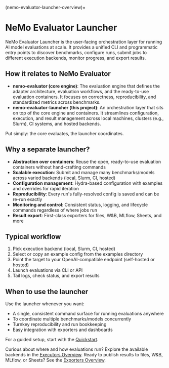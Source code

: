 (nemo-evaluator-launcher-overview)=

# NeMo Evaluator Launcher

NeMo Evaluator Launcher is the user-facing orchestration layer for running AI model evaluations at scale. It provides a unified CLI and programmatic entry points to discover benchmarks, configure runs, submit jobs to different execution backends, monitor progress, and export results.

## How it relates to NeMo Evaluator

- **nemo-evaluator (core engine)**: The evaluation engine that defines the adapter architecture, evaluation workflows, and the ready-to-use evaluation containers. It focuses on correctness, reproducibility, and standardized metrics across benchmarks.
- **nemo-evaluator-launcher (this project)**: An orchestration layer that sits on top of the core engine and containers. It streamlines configuration, execution, and result management across local machines, clusters (e.g., Slurm), CI systems, and hosted backends.

Put simply: the core evaluates, the launcher coordinates.

## Why a separate launcher?

- **Abstraction over containers**: Reuse the open, ready-to-use evaluation containers without hand-crafting commands
- **Scalable execution**: Submit and manage many benchmarks/models across varied backends (local, Slurm, CI, hosted)
- **Configuration management**: Hydra-based configuration with examples and overrides for rapid iteration
- **Reproducibility**: Every run's fully-resolved config is saved and can be re-run exactly
- **Monitoring and control**: Consistent status, logging, and lifecycle commands regardless of where jobs run
- **Result export**: First-class exporters for files, W&B, MLflow, Sheets, and more

## Typical workflow

1. Pick execution backend (local, Slurm, CI, hosted)
2. Select or copy an example config from the examples directory
3. Point the target to your OpenAI-compatible endpoint (self-hosted or hosted)
4. Launch evaluations via CLI or API
5. Tail logs, check status, and export results

## When to use the launcher

Use the launcher whenever you want:
- A single, consistent command surface for running evaluations anywhere
- To coordinate multiple benchmarks/models concurrently
- Turnkey reproducibility and run bookkeeping
- Easy integration with exporters and dashboards

For a guided setup, start with the [Quickstart](quickstart.md).

Curious about where and how evaluations run? Explore the available backends in the [Executors Overview](executors/overview.md). Ready to publish results to files, W&B, MLflow, or Sheets? See the [Exporters Overview](exporters/overview.md).

